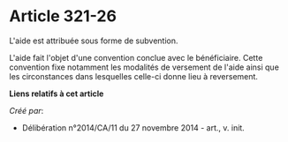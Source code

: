 # Article 321-26

L'aide est attribuée sous forme de subvention. 

L'aide fait l'objet d'une convention conclue avec le bénéficiaire. Cette convention fixe notamment les modalités de versement
de l'aide ainsi que les circonstances dans lesquelles celle-ci donne lieu à reversement.

**Liens relatifs à cet article**

_Créé par_:

  - Délibération n°2014/CA/11 du 27 novembre 2014 - art., v. init.
